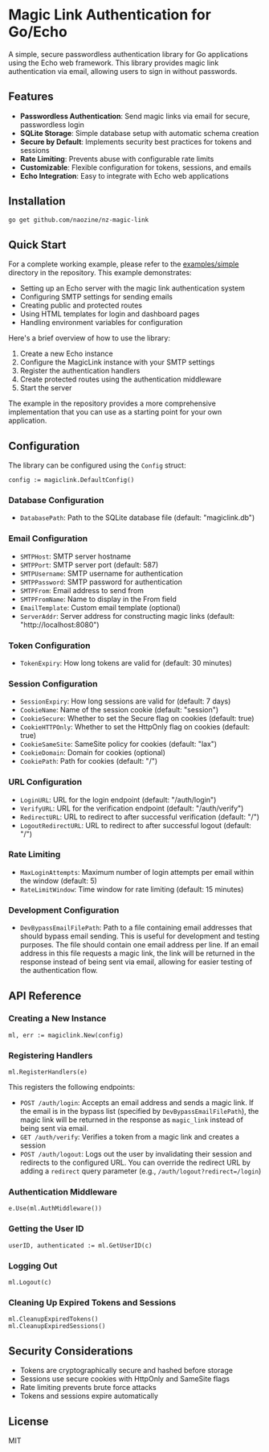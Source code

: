 # Magic Link Authentication for Go/Echo

A simple, secure passwordless authentication library for Go applications using the Echo web framework. This library provides magic link authentication via email, allowing users to sign in without passwords.

## Features

- **Passwordless Authentication**: Send magic links via email for secure, passwordless login
- **SQLite Storage**: Simple database setup with automatic schema creation
- **Secure by Default**: Implements security best practices for tokens and sessions
- **Rate Limiting**: Prevents abuse with configurable rate limits
- **Customizable**: Flexible configuration for tokens, sessions, and emails
- **Echo Integration**: Easy to integrate with Echo web applications

## Installation

```bash
go get github.com/naozine/nz-magic-link
```

## Quick Start

For a complete working example, please refer to the [examples/simple](examples/simple) directory in the repository. This example demonstrates:

- Setting up an Echo server with the magic link authentication system
- Configuring SMTP settings for sending emails
- Creating public and protected routes
- Using HTML templates for login and dashboard pages
- Handling environment variables for configuration

Here's a brief overview of how to use the library:

1. Create a new Echo instance
2. Configure the MagicLink instance with your SMTP settings
3. Register the authentication handlers
4. Create protected routes using the authentication middleware
5. Start the server

The example in the repository provides a more comprehensive implementation that you can use as a starting point for your own application.

## Configuration

The library can be configured using the `Config` struct:

```
config := magiclink.DefaultConfig()
```

### Database Configuration

- `DatabasePath`: Path to the SQLite database file (default: "magiclink.db")

### Email Configuration

- `SMTPHost`: SMTP server hostname
- `SMTPPort`: SMTP server port (default: 587)
- `SMTPUsername`: SMTP username for authentication
- `SMTPPassword`: SMTP password for authentication
- `SMTPFrom`: Email address to send from
- `SMTPFromName`: Name to display in the From field
- `EmailTemplate`: Custom email template (optional)
- `ServerAddr`: Server address for constructing magic links (default: "http://localhost:8080")

### Token Configuration

- `TokenExpiry`: How long tokens are valid for (default: 30 minutes)

### Session Configuration

- `SessionExpiry`: How long sessions are valid for (default: 7 days)
- `CookieName`: Name of the session cookie (default: "session")
- `CookieSecure`: Whether to set the Secure flag on cookies (default: true)
- `CookieHTTPOnly`: Whether to set the HttpOnly flag on cookies (default: true)
- `CookieSameSite`: SameSite policy for cookies (default: "lax")
- `CookieDomain`: Domain for cookies (optional)
- `CookiePath`: Path for cookies (default: "/")

### URL Configuration

- `LoginURL`: URL for the login endpoint (default: "/auth/login")
- `VerifyURL`: URL for the verification endpoint (default: "/auth/verify")
- `RedirectURL`: URL to redirect to after successful verification (default: "/")
- `LogoutRedirectURL`: URL to redirect to after successful logout (default: "/")

### Rate Limiting

- `MaxLoginAttempts`: Maximum number of login attempts per email within the window (default: 5)
- `RateLimitWindow`: Time window for rate limiting (default: 15 minutes)

### Development Configuration

- `DevBypassEmailFilePath`: Path to a file containing email addresses that should bypass email sending. This is useful for development and testing purposes. The file should contain one email address per line. If an email address in this file requests a magic link, the link will be returned in the response instead of being sent via email, allowing for easier testing of the authentication flow.

## API Reference

### Creating a New Instance

```
ml, err := magiclink.New(config)
```

### Registering Handlers

```
ml.RegisterHandlers(e)
```

This registers the following endpoints:
- `POST /auth/login`: Accepts an email address and sends a magic link. If the email is in the bypass list (specified by `DevBypassEmailFilePath`), the magic link will be returned in the response as `magic_link` instead of being sent via email.
- `GET /auth/verify`: Verifies a token from a magic link and creates a session
- `POST /auth/logout`: Logs out the user by invalidating their session and redirects to the configured URL. You can override the redirect URL by adding a `redirect` query parameter (e.g., `/auth/logout?redirect=/login`)

### Authentication Middleware

```
e.Use(ml.AuthMiddleware())
```

### Getting the User ID

```
userID, authenticated := ml.GetUserID(c)
```

### Logging Out

```
ml.Logout(c)
```

### Cleaning Up Expired Tokens and Sessions

```
ml.CleanupExpiredTokens()
ml.CleanupExpiredSessions()
```

## Security Considerations

- Tokens are cryptographically secure and hashed before storage
- Sessions use secure cookies with HttpOnly and SameSite flags
- Rate limiting prevents brute force attacks
- Tokens and sessions expire automatically

## License

MIT